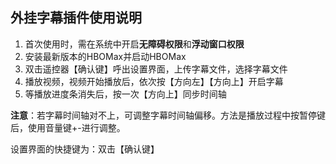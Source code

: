 ## 外挂字幕插件使用说明

1. 首次使用时，需在系统中开启**无障碍权限**和**浮动窗口权限**
2. 安装最新版本的HBOMax并启动HBOMax
3. 双击遥控器【确认键】呼出设置界面，上传字幕文件，选择字幕文件
4. 播放视频，视频开始播放后，依次按【方向左】【方向上】开启字幕
5. 等播放进度条消失后，按一次【方向上】同步时间轴

**注意**：若字幕时间轴对不上，可调整字幕时间轴偏移。方法是播放过程中按暂停键后，使用音量键+-进行调整。

设置界面的快捷键为：双击【确认键】
